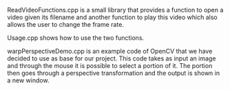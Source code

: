 ReadVideoFunctions.cpp is a small library that provides a function to open a video given its filename and another function to play this video which also allows the user to change the frame rate.

Usage.cpp shows how to use the two functions.

warpPerspectiveDemo.cpp is an example code of OpenCV that we have decided to use as base for our project. This code takes as input an image and through the mouse it is possible to select a portion of it. The portion then goes through a perspective transformation and the output is shown in a new window.
